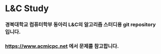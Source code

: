 # L&C Study

### 경북대학교 컴퓨터학부 동아리 L&C의 알고리즘 스터디용 git repository 입니다. 
###  https://www.acmicpc.net 에서 문제를 참고합니다.
